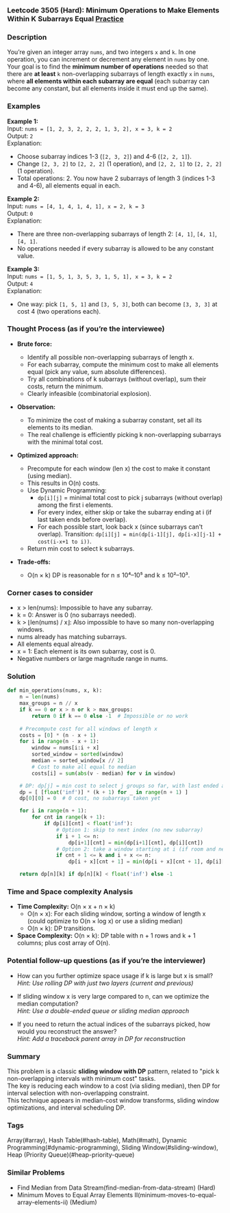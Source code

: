 ### Leetcode 3505 (Hard): Minimum Operations to Make Elements Within K Subarrays Equal [Practice](https://leetcode.com/problems/minimum-operations-to-make-elements-within-k-subarrays-equal)

### Description  
You’re given an integer array `nums`, and two integers `x` and `k`. In one operation, you can increment or decrement any element in `nums` by one.  
Your goal is to find the **minimum number of operations** needed so that there are **at least** `k` non-overlapping subarrays of length exactly `x` in `nums`, where **all elements within each subarray are equal** (each subarray can become any constant, but all elements inside it must end up the same).  

### Examples  

**Example 1:**  
Input: `nums = [1, 2, 3, 2, 2, 2, 1, 3, 2], x = 3, k = 2`  
Output: `2`  
Explanation:  
- Choose subarray indices 1-3 (`[2, 3, 2]`) and 4-6 (`[2, 2, 1]`).  
- Change `[2, 3, 2]` to `[2, 2, 2]` (1 operation), and `[2, 2, 1]` to `[2, 2, 2]` (1 operation).
- Total operations: 2. You now have 2 subarrays of length 3 (indices 1-3 and 4-6), all elements equal in each.

**Example 2:**  
Input: `nums = [4, 1, 4, 1, 4, 1], x = 2, k = 3`  
Output: `0`  
Explanation:  
- There are three non-overlapping subarrays of length 2: `[4, 1]`, `[4, 1]`, `[4, 1]`.  
- No operations needed if every subarray is allowed to be any constant value.

**Example 3:**  
Input: `nums = [1, 5, 1, 3, 5, 3, 1, 5, 1], x = 3, k = 2`  
Output: `4`  
Explanation:  
- One way: pick `[1, 5, 1]` and `[3, 5, 3]`, both can become `[3, 3, 3]` at cost 4 (two operations each).

### Thought Process (as if you’re the interviewee)  
- **Brute force:**  
  - Identify all possible non-overlapping subarrays of length x.
  - For each subarray, compute the minimum cost to make all elements equal (pick any value, sum absolute differences).
  - Try all combinations of k subarrays (without overlap), sum their costs, return the minimum.
  - Clearly infeasible (combinatorial explosion).

- **Observation:**  
  - To minimize the cost of making a subarray constant, set all its elements to its median.
  - The real challenge is efficiently picking k non-overlapping subarrays with the minimal total cost.

- **Optimized approach:**  
  - Precompute for each window (len x) the cost to make it constant (using median).
  - This results in O(n) costs.
  - Use Dynamic Programming:
    - `dp[i][j]` = minimal total cost to pick j subarrays (without overlap) among the first i elements.
    - For every index, either skip or take the subarray ending at i (if last taken ends before overlap).
    - For each possible start, look back x (since subarrays can't overlap). Transition: `dp[i][j] = min(dp[i-1][j], dp[i-x][j-1] + cost(i-x+1 to i))`.
  - Return min cost to select k subarrays.

- **Trade-offs:**  
  - O(n × k) DP is reasonable for n ≤ 10⁴–10⁵ and k ≤ 10²–10³.

### Corner cases to consider  
- x > len(nums): Impossible to have any subarray.
- k = 0: Answer is 0 (no subarrays needed).
- k > ⌊len(nums) / x⌋: Also impossible to have so many non-overlapping windows.
- nums already has matching subarrays.
- All elements equal already.
- x = 1: Each element is its own subarray, cost is 0.
- Negative numbers or large magnitude range in nums.

### Solution

```python
def min_operations(nums, x, k):
    n = len(nums)
    max_groups = n // x
    if k == 0 or x > n or k > max_groups:
        return 0 if k == 0 else -1  # Impossible or no work
    
    # Precompute cost for all windows of length x
    costs = [0] * (n - x + 1)
    for i in range(n - x + 1):
        window = nums[i:i + x]
        sorted_window = sorted(window)
        median = sorted_window[x // 2]
        # Cost to make all equal to median
        costs[i] = sum(abs(v - median) for v in window)

    # DP: dp[j] = min cost to select j groups so far, with last ended at ≤ idx
    dp = [ [float('inf')] * (k + 1) for _ in range(n + 1) ]
    dp[0][0] = 0  # 0 cost, no subarrays taken yet

    for i in range(n + 1):
        for cnt in range(k + 1):
            if dp[i][cnt] < float('inf'):
                # Option 1: skip to next index (no new subarray)
                if i + 1 <= n:
                    dp[i+1][cnt] = min(dp[i+1][cnt], dp[i][cnt])
                # Option 2: take a window starting at i (if room and need more)
                if cnt + 1 <= k and i + x <= n:
                    dp[i + x][cnt + 1] = min(dp[i + x][cnt + 1], dp[i][cnt] + costs[i])

    return dp[n][k] if dp[n][k] < float('inf') else -1
```

### Time and Space complexity Analysis  

- **Time Complexity:** O(n × x + n × k)  
  - O(n × x): For each sliding window, sorting a window of length x (could optimize to O(n × log x) or use a sliding median)
  - O(n × k): DP transitions.
- **Space Complexity:** O(n × k): DP table with n + 1 rows and k + 1 columns; plus cost array of O(n).

### Potential follow-up questions (as if you’re the interviewer)  

- How can you further optimize space usage if k is large but x is small?  
  *Hint: Use rolling DP with just two layers (current and previous)*

- If sliding window x is very large compared to n, can we optimize the median computation?  
  *Hint: Use a double-ended queue or sliding median approach*

- If you need to return the actual indices of the subarrays picked, how would you reconstruct the answer?  
  *Hint: Add a traceback parent array in DP for reconstruction*

### Summary
This problem is a classic **sliding window with DP** pattern, related to "pick k non-overlapping intervals with minimum cost" tasks.  
The key is reducing each window to a cost (via sliding median), then DP for interval selection with non-overlapping constraint.  
This technique appears in median-cost window transforms, sliding window optimizations, and interval scheduling DP.

### Tags
Array(#array), Hash Table(#hash-table), Math(#math), Dynamic Programming(#dynamic-programming), Sliding Window(#sliding-window), Heap (Priority Queue)(#heap-priority-queue)

### Similar Problems
- Find Median from Data Stream(find-median-from-data-stream) (Hard)
- Minimum Moves to Equal Array Elements II(minimum-moves-to-equal-array-elements-ii) (Medium)